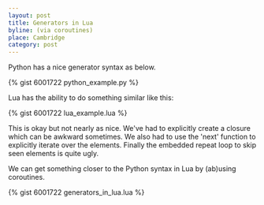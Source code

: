 ```yaml
---
layout: post
title: Generators in Lua
byline: (via coroutines)
place: Cambridge
category: post
---
```

Python has a nice generator syntax as below.

{% gist 6001722 python_example.py %}

Lua has the ability to do something similar like this:

{% gist 6001722 lua_example.lua %}

This is okay but not nearly as nice.
We've had to
explicitly create a closure which can be awkward sometimes.
We also had to use the 'next' function to explicitly iterate over the elements.
Finally the embedded repeat loop to skip seen elements is quite ugly.

We can get something closer to the Python syntax in Lua by (ab)using coroutines.

{% gist 6001722 generators_in_lua.lua %}

